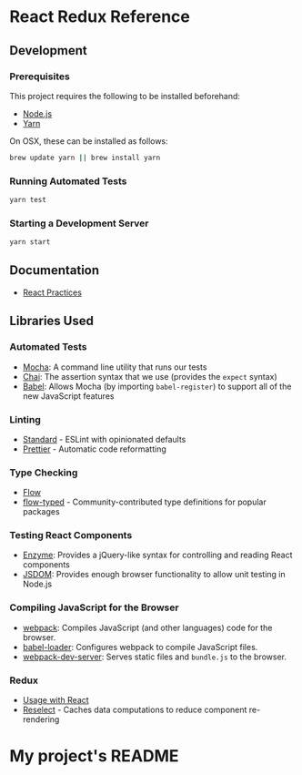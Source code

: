 # React Redux Reference

## Development

### Prerequisites
This project requires the following to be installed beforehand:

* [Node.js](https://nodejs.org/en/)
* [Yarn](https://yarnpkg.com/en/)

On OSX, these can be installed as follows:
```sh
brew update yarn || brew install yarn
```

### Running Automated Tests
```sh
yarn test
```

### Starting a Development Server
```sh
yarn start
```

## Documentation
* [React Practices](/docs/practices)

## Libraries Used
### Automated Tests
- [Mocha](https://mochajs.org/): A command line utility that runs our tests
- [Chai](http://chaijs.com/): The assertion syntax that we use (provides the `expect` syntax)
- [Babel](https://babeljs.io/): Allows Mocha (by importing `babel-register`) to support all of the new JavaScript features

### Linting
- [Standard](https://github.com/standard/standard) - ESLint with opinionated defaults
- [Prettier](https://github.com/prettier/prettier) - Automatic code reformatting

### Type Checking
- [Flow](https://flow.org/)
- [flow-typed](https://github.com/flowtype/flow-typed) - Community-contributed type definitions for popular packages

### Testing React Components
- [Enzyme](http://airbnb.io/enzyme/): Provides a jQuery-like syntax for controlling and reading React components
- [JSDOM](http://airbnb.io/enzyme/docs/guides/jsdom.html): Provides enough browser functionality to allow unit testing in Node.js

### Compiling JavaScript for the Browser
- [webpack](https://webpack.js.org/guides/getting-started/): Compiles JavaScript (and other languages) code for the browser.
- [babel-loader](https://github.com/babel/babel-loader): Configures webpack to compile JavaScript files.
- [webpack-dev-server](https://webpack.github.io/docs/webpack-dev-server.html): Serves static files and `bundle.js` to the browser.

### Redux
- [Usage with React](http://redux.js.org/docs/basics/UsageWithReact.html)
- [Reselect](http://redux.js.org/docs/recipes/ComputingDerivedData.html) - Caches data computations to reduce component re-rendering
# My project's README
